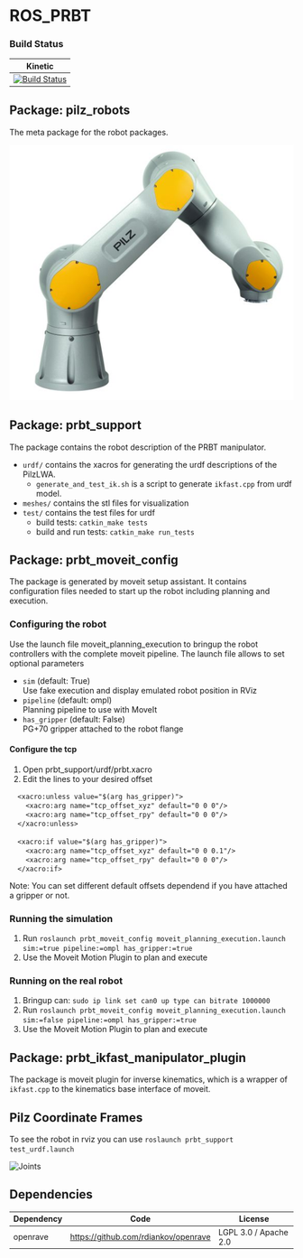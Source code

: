 # ROS_PRBT


### Build Status

| Kinetic |
| ------ |
| [![Build Status](https://travis-ci.org/PilzDE/pilz_robots.svg?branch=kinetic-devel)](https://travis-ci.org/PilzDE/pilz_robots) |

## Package: pilz_robots
The meta package for the robot packages.

![PRBT manipulator](prbt_support/img/prbt.jpg)

## Package: prbt_support
The package contains the robot description of the PRBT manipulator.
- `urdf/` contains the xacros for generating the urdf descriptions of the PilzLWA.
  - `generate_and_test_ik.sh` is a script to generate `ikfast.cpp` from urdf model.
- `meshes/` contains the stl files for visualization
- `test/` contains the test files for urdf
  - build tests: `catkin_make tests`
  - build and run tests: `catkin_make run_tests`

## Package: prbt\_moveit\_config
The package is generated by moveit setup assistant. It contains configuration files needed to start up the robot including planning and execution.

### Configuring the robot
Use the launch file moveit_planning_execution to bringup the robot controllers
with the complete moveit pipeline.
The launch file allows to set optional parameters
* `sim` (default: True) <br>
	Use fake execution and display emulated robot position in RViz
* `pipeline` (default: ompl) <br>
    Planning pipeline to use with MoveIt
* `has_gripper` (default: False) <br>
    PG+70 gripper attached to the robot flange

#### Configure the tcp
1. Open prbt_support/urdf/prbt.xacro
2. Edit the lines to your desired offset

```
  <xacro:unless value="$(arg has_gripper)">
    <xacro:arg name="tcp_offset_xyz" default="0 0 0"/>
    <xacro:arg name="tcp_offset_rpy" default="0 0 0"/>
  </xacro:unless>

  <xacro:if value="$(arg has_gripper)">
    <xacro:arg name="tcp_offset_xyz" default="0 0 0.1"/>
    <xacro:arg name="tcp_offset_rpy" default="0 0 0"/>
  </xacro:if>
```

Note: You can set different default offsets dependend if you have attached a gripper or not.

### Running the simulation
1. Run `roslaunch prbt_moveit_config moveit_planning_execution.launch sim:=true pipeline:=ompl has_gripper:=true`
2. Use the Moveit Motion Plugin to plan and execute

### Running on the real robot
1. Bringup can: `sudo ip link set can0 up type can bitrate 1000000`
2. Run `roslaunch prbt_moveit_config moveit_planning_execution.launch sim:=false pipeline:=ompl has_gripper:=true`
3. Use the Moveit Motion Plugin to plan and execute

## Package: prbt_ikfast_manipulator_plugin
The package is moveit plugin for inverse kinematics, which is a wrapper of `ikfast.cpp` to the kinematics base interface of moveit.

## Pilz Coordinate Frames
To see the robot in rviz you can use
``roslaunch prbt_support test_urdf.launch``

![Joints](prbt_support/img/joints.png)

## Dependencies
| Dependency |                         Code                         |       License        |
| ---------- | ---------------------------------------------------- | --------------------- |
| openrave   | https://github.com/rdiankov/openrave                 | LGPL 3.0 / Apache 2.0 |
